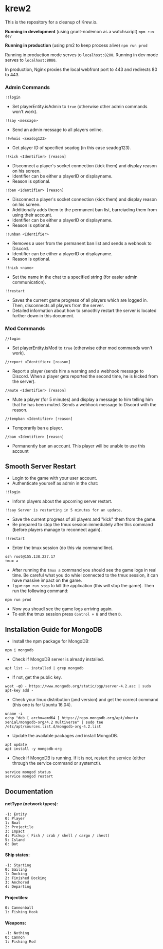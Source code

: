 # krew2
This is the repository for a cleanup of Krew.io.

**Running in development** (using grunt-nodemon as a watchscript)
``npm run dev``

**Running in production** (using pm2 to keep process alive)
``npm run prod``

Running in production mode serves to ``localhost:8200``.
Running in dev mode serves to ``localhost:8080``.

In production, Nginx proxies the local webfront port to 443 and redirects 80 to 443. 

### Admin Commands
 ```
 !!login
 ```
 - Set playerEntity.isAdmin to ``true`` (otherwise other admin commands won't work).

 ```
 !!say <message>
 ```
 - Send an admin message to all players online.

 ```
 !!whois <seadog123>
 ```
 - Get player ID of specified seadog (in this case seadog123).

 ```
 !!kick <Identifier> [reason]
 ```
 - Disconnect a player's socket connection (kick them) and display reason on his screen.
 - Identifier can be either a playerID or displayname.
 - Reason is optional.

 ```
 !!ban <Identifier> [reason]
 ```
 - Disconnect a player's socket connection (kick them) and display reason on his screen.
 - Additionally adds them to the permanent ban list, barrciading them from using their account.
 - Identifier can be either a playerID or displayname.
 - Reason is optional.

 ```
 !!unban <Identifier>
 ```
 - Removes a user from the permanent ban list and sends a webhook to Discord.
 - Identifier can be either a playerID or displayname.
 - Reason is optional.

 ```
 !!nick <name>
 ```
 - Set the name in the chat to a specified string (for easier admin communication).

 ```
 !!restart
 ```
 - Saves the current game progress of all players which are logged in. Then, disconnects all players from the server.
 - Detailed information about how to smoothly restart the server is located further down in this document.

 ### Mod Commands
 ```
 //login
 ```
 - Set playerEntity.isMod to ``true`` (otherwise other mod commands won't work).

 ```
 //report <Identifier> [reason]
 ```
 - Report a player (sends him a warning and a webhook message to Discord. When a player gets reported the second time, he is kicked from the server).

 ```
 //mute <Identifier> [reason]
 ```
 - Mute a player (for 5 minutes) and display a message to him telling him that he has been muted. Sends a webhook message to Discord with the reason.

 ```
 //tempban <Identifier> [reason]
 ```
 - Temporarily ban a player.

 ```
 //ban <Identifier> [reason]
 ```
 - Permanently ban an account. This player will be unable to use this account

## Smooth Server Restart
 - Login to the game with your user account.
 - Authenticate yourself as admin in the chat:
 ```
 !!login
 ```

 - Inform players about the upcoming server restart.
 ```
 !!say Server is restarting in 5 minutes for an update.
 ```

 - Save the current progress of all players and "kick" them from the game.
 - Be prepared to stop the tmux session immediately after this command (before players manage to reconnect again).
 ```
 !!restart
 ```

 - Enter the tmux session (do this via command line).
 ```
 ssh root@155.138.227.17
 tmux a
 ```

 - After running the `tmux a` command you should see the game logs in real time. Be careful what you do whiel connected to the tmux session, it can have massive impact on the game.
 - Type `npm run stop` to kill the application (this will stop the game). Then run the following command:
 ```
 npm run prod
 ```
 - Now you shoudl see the game logs arriving again.
 - To exit the tmux session press `Control + B` and then `D`.

## Installation Guide for MongoDB
 - Install the npm package for MongoDB:
 ```
 npm i mongodb
 ```

 - Check if MongoDB server is already installed.
 ```
 apt list -- installed | grep mongodb
 ```
 - If not, get the public key.
 ```
 wget -qO - https://www.mongodb.org/static/pgp/server-4.2.asc | sudo apt-key add -
 ```

 - Check your linux distribution (and version) and get the correct command (this one is for Ubuntu 16.04).
 ```
 uname -i
 echp "deb [ archo=amd64 ] https://repo.mongodb.org/apt/ubuntu xenial/mongodb-org/4.2 multiverse" | sudo tee /etc/apt/sources.list.d/mongodb-org-4.2.list
 ```

 - Update the available packages and install MongoDB.
 ```
 apt update
 apt install -y mongodb-org
 ```
 - Check if MongoDB is running. If it is not, restart the service (either through the service command or systemctl).
 ```
 service mongod status
 service mongod restart
 ```

## Documentation

#### netType (network types):
 ```
 -1: Entity
 0: Player
 1: Boat
 2: Projectile
 3: Impact
 4: Pickup ( Fish / crab / shell / cargo / chest)
 5: Island
 6: Bot
 ```

#### Ship states:
 ```
 -1: Starting
 0: Sailing
 1: Docking
 2: Finished Docking
 3: Anchored
 4: Departing
 ```

#### Projectiles:
 ```
 0: Cannonball
 1: Fishing Hook
 ```

#### Weapons:
 ```
 -1: Nothing
 0: Cannon
 1: Fishing Rod
